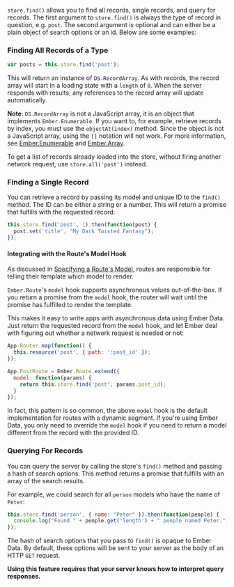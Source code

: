 `store.find()` allows you to find all records, single records, and query for records.
The first argument to `store.find()` is always the type of record in question, e.g. `post`. The second
argument is optional and can either be a plain object of search options or an id. Below are some examples:

### Finding All Records of a Type

```js
var posts = this.store.find('post');
```

This will return an instance of `DS.RecordArray`. As with records, the
record array will start in a loading state with a `length` of `0`.
When the server responds with results, any references to the record array
will update automatically.

**Note**: `DS.RecordArray` is not a JavaScript array, it is an object that
implements `Ember.Enumerable`. If you want to, for example, retrieve
records by index, you must use the `objectAt(index)` method. Since the
object is not a JavaScript array, using the `[]` notation will not work.
For more information, see [Ember.Enumerable][1] and [Ember.Array][2].

To get a list of records already loaded into the store, without firing
another network request, use `store.all('post')` instead.

[1]: http://emberjs.com/api/classes/Ember.Enumerable.html
[2]: http://emberjs.com/api/classes/Ember.Array.html

### Finding a Single Record

You can retrieve a record by passing its model and unique ID to the `find()`
method. The ID can be either a string or a number. This will return a promise that
fulfills with the requested record:

```js
this.store.find('post', 1).then(function(post) {
  post.set('title', "My Dark Twisted Fantasy");
});
```

#### Integrating with the Route's Model Hook

As discussed in [Specifying a Route's
Model](/guides/routing/specifying-a-routes-model), routes are
responsible for telling their template which model to render.

`Ember.Route`'s `model` hook supports asynchronous values
out-of-the-box. If you return a promise from the `model` hook, the
router will wait until the promise has fulfilled to render the
template.

This makes it easy to write apps with asynchronous data using Ember
Data. Just return the requested record from the `model` hook, and let
Ember deal with figuring out whether a network request is needed or not:

```js
App.Router.map(function() {
  this.resource('post', { path: ':post_id' });
});

App.PostRoute = Ember.Route.extend({
  model: function(params) {
    return this.store.find('post', params.post_id);
  }
});
```

In fact, this pattern is so common, the above `model` hook is the
default implementation for routes with a dynamic segment. If you're
using Ember Data, you only need to override the `model` hook if you need
to return a model different from the record with the provided ID.

### Querying For Records

You can query the server by calling the store's `find()` method and
passing a hash of search options. This method returns a promise that
fulfills with an array of the search results.

For example, we could search for all `person` models who have the name of
`Peter`:

```js
this.store.find('person', { name: "Peter" }).then(function(people) {
  console.log("Found " + people.get('length') + " people named Peter.");
});
```

The hash of search options that you pass to `find()` is opaque to Ember
Data. By default, these options will be sent to your server as the body
of an HTTP `GET` request.

**Using this feature requires that your server knows how to interpret
query responses.**
